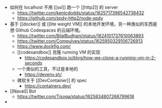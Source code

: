 - 如何在 localhost 不用 [[ssl]] 跑一个 [[http2]] 的 server
	- https://twitter.com/kentcdodds/status/1625717396542738432
	- https://github.com/spdy-http2/node-spdy
- 基于 [[docker]] 或 [[lite weight VM]] 的本地开发环境，另一种类似的东西是想 Github Codespaces 的云端环境。
	- https://twitter.com/BilalBudhani/status/1624101737610063893
	- https://twitter.com/CompuIves/status/1625950329106726913
	- https://www.dockfig.com/
	- [[codesandbox]] 克隆 running VM 的实现
		- https://codesandbox.io/blog/how-we-clone-a-running-vm-in-2-seconds
	- 一个类似的工具，不过是本地的
		- https://devenv.sh/
	- 微软关于 [[DevContainer]] 的 spec
		- https://containers.dev/
- [[Naval]] Bot
	- https://twitter.com/Tisoga/status/1625834807266799618
-